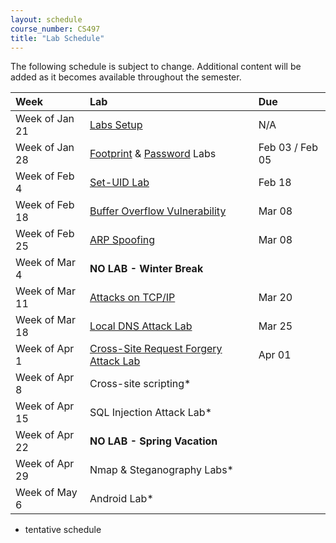 ```yaml
---
layout: schedule
course_number: CS497
title: "Lab Schedule"
---
```


The following schedule is subject to change.
Additional content will be added as it becomes available throughout the semester.<br>


**Week**       | **Lab**                                                                |  **Due**                                                                                                                   
:--------------|:-----------------------------------------------------------------------|:--------------------------    
Week of Jan 21 |  [Labs Setup](lab01.html)                                              | N/A
Week of Jan 28 |  [Footprint](lab02b.html) & [Password](lab02.html) Labs                | Feb 03 / Feb 05
Week of Feb 4  |  [Set-UID Lab](lab03.html)                                             | Feb 18                    
Week of Feb 18 |  [Buffer Overflow Vulnerability](lab04.html)                           | Mar 08
Week of Feb 25 |  [ARP Spoofing](../lectures/lecture05.html)                            | Mar 08
Week of Mar 4  |  **NO LAB - Winter Break**                                             |
Week of Mar 11 |  [Attacks on TCP/IP](lab05.html)                                       | Mar 20
Week of Mar 18 |  [Local DNS Attack Lab](lab06.html)                                    | Mar 25                                         
Week of Apr 1  |  [Cross-Site Request Forgery Attack Lab](labs/lab07.md)                | Apr 01
Week of Apr 8  |  Cross-site scripting*| 
Week of Apr 15 |  SQL Injection Attack Lab*|
Week of Apr 22 |  **NO LAB - Spring Vacation**                                          |
Week of Apr 29 |  Nmap & Steganography Labs*
Week of May 6  |  Android Lab*|
 
* tentative schedule
